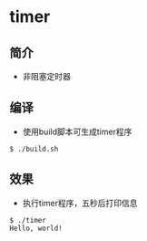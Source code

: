 # timer
## 简介
- 非阻塞定时器

## 编译
- 使用build脚本可生成timer程序
```shell
$ ./build.sh
```

## 效果
- 执行timer程序，五秒后打印信息
```shell
$ ./timer
Hello, world!
```